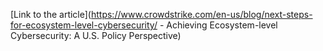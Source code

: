 [Link to the article](https://www.crowdstrike.com/en-us/blog/next-steps-for-ecosystem-level-cybersecurity/ - Achieving Ecosystem-level Cybersecurity: A U.S. Policy Perspective)
